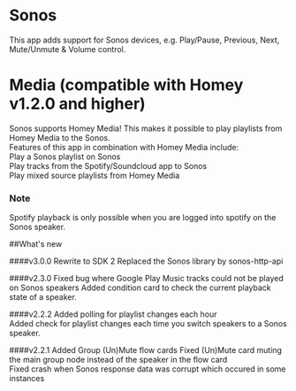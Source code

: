 # Sonos
This app adds support for Sonos devices, e.g. Play/Pause, Previous, Next, Mute/Unmute & Volume control.

# Media (compatible with Homey v1.2.0 and higher)
Sonos supports Homey Media! This makes it possible to play playlists from Homey Media to the Sonos. <br/>
Features of this app in combination with Homey Media include:<br/>
Play a Sonos playlist on Sonos<br/>
Play tracks from the Spotify/Soundcloud app to Sonos<br/>
Play mixed source playlists from Homey Media

### Note
Spotify playback is only possible when you are logged into spotify on the Sonos speaker.

##What's new

####v3.0.0
Rewrite to SDK 2
Replaced the Sonos library by sonos-http-api

####v2.3.0
Fixed bug where Google Play Music tracks could not be played on Sonos speakers
Added condition card to check the current playback state of a speaker.

####v2.2.2
Added polling for playlist changes each hour<br/>
Added check for playlist changes each time you switch speakers to a Sonos speaker.

####v2.2.1
Added Group (Un)Mute flow cards
Fixed (Un)Mute card muting the main group node instead of the speaker in the flow card<br/>
Fixed crash when Sonos response data was corrupt which occured in some instances